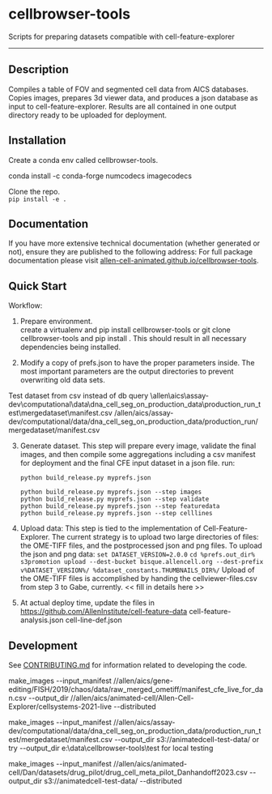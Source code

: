 # cellbrowser-tools

Scripts for preparing datasets compatible with cell-feature-explorer

---

## Description

Compiles a table of FOV and segmented cell data from AICS databases.  
Copies images, prepares 3d viewer data, and produces a json database as input to cell-feature-explorer.
Results are all contained in one output directory ready to be uploaded for deployment.

## Installation

Create a conda env called cellbrowser-tools.

conda install -c conda-forge numcodecs imagecodecs

Clone the repo.  
`pip install -e .`

## Documentation

If you have more extensive technical documentation (whether generated or not), ensure they are published to the following address:
For full package documentation please visit
[allen-cell-animated.github.io/cellbrowser-tools](https://allen-cell-animated.github.io/cellbrowser-tools/index.html).

## Quick Start

Workflow:

1. Prepare environment.  
   create a virtualenv and pip install cellbrowser-tools
   or
   git clone cellbrowser-tools and pip install .
   This should result in all necessary dependencies being installed.

2. Modify a copy of prefs.json to have the proper parameters inside. The most important parameters are the output directories to prevent overwriting old data sets.

Test dataset from csv instead of db query
\\allen\aics\assay-dev\computational\data\dna_cell_seg_on_production_data\production_run_test\mergedataset\manifest.csv
/allen/aics/assay-dev/computational/data/dna_cell_seg_on_production_data/production_run/mergedataset/manifest.csv

3. Generate dataset. This step will prepare every image, validate the final images, and then compile some aggregations including a csv manifest for deployment and the final CFE input dataset in a json file.
   run:

   ```
   python build_release.py myprefs.json
   ```

   ```
   python build_release.py myprefs.json --step images
   python build_release.py myprefs.json --step validate
   python build_release.py myprefs.json --step featuredata
   python build_release.py myprefs.json --step celllines
   ```

4. Upload data: This step is tied to the implementation of Cell-Feature-Explorer. The current strategy is to upload two large directories of files: the OME-TIFF files, and the postprocessed json and png files.
   To upload the json and png data:
   `set DATASET_VERSION=2.0.0`
   `cd %prefs.out_dir%`
   `s3promotion upload --dest-bucket bisque.allencell.org --dest-prefix v%DATASET_VERSION%/ %dataset_constants.THUMBNAILS_DIR%/`
   Upload of the OME-TIFF files is accomplished by handing the cellviewer-files.csv from step 3 to Gabe, currently. << fill in details here >>

5. At actual deploy time, update the files in https://github.com/AllenInstitute/cell-feature-data
   cell-feature-analysis.json
   cell-line-def.json

## Development

See [CONTRIBUTING.md](CONTRIBUTING.md) for information related to developing the code.

make_images --input_manifest //allen/aics/gene-editing/FISH/2019/chaos/data/raw_merged_ometiff/manifest_cfe_live_for_dan.csv --output_dir //allen/aics/animated-cell/Allen-Cell-Explorer/cellsystems-2021-live --distributed

make_images --input_manifest //allen/aics/assay-dev/computational/data/dna_cell_seg_on_production_data/production_run_test/mergedataset/manifest.csv --output_dir s3://animatedcell-test-data/
or try
--output_dir e:\\data\\cellbrowser-tools\\test
for local testing

make_images --input_manifest //allen/aics/animated-cell/Dan/datasets/drug_pilot/drug_cell_meta_pilot_Danhandoff2023.csv --output_dir s3://animatedcell-test-data/ --distributed
